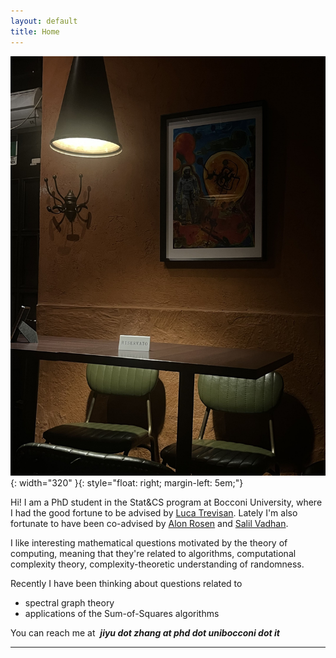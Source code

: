 ```yaml
---
layout: default
title: Home
---
```




![Lausanne, summer 2024](/assets/prog.jpg){: width="320" }{: style="float: right; margin-left: 5em;"}


Hi! I am a PhD student in the Stat&CS program at Bocconi University, where I had the good fortune to be advised by [Luca Trevisan](https://lucatrevisan.github.io/). Lately I'm also fortunate to have been co-advised by [Alon Rosen](https://www.alonrosen.net/) and [Salil Vadhan](https://salil.seas.harvard.edu/).

I like interesting mathematical questions motivated by the theory of computing, meaning that they're related to algorithms, computational complexity theory, complexity-theoretic understanding of randomness.

Recently I have been thinking about questions related to

* spectral graph theory
* applications of the Sum-of-Squares algorithms


You can reach me at &nbsp;***jiyu dot zhang at phd dot unibocconi dot it***

---







